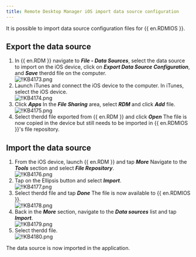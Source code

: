```yaml
---
title: Remote Desktop Manager iOS import data source configuration
---
```

It is possible to import data source configuration files for {{ en.RDMIOS }}.

## Export the data source

1. In {{ en.RDM }} navigate to ***File - Data Sources***, select the data source to import on the iOS device, click on ***Export Data Source Configuration***, and ***Save*** therdd file on the computer.  
![!!KB4173.png](https://webdevolutions.azureedge.net/docs/en/kb/KB4173.png)
1. Launch iTunes and connect the iOS device to the computer. In iTunes, select the iOS device.  
![!!KB4174.png](https://webdevolutions.azureedge.net/docs/en/kb/KB4174.png)
1. Click ***Apps*** In the ***File Sharing*** area, select ***RDM*** and click ***Add*** file.  
![!!KB4175.png](https://webdevolutions.azureedge.net/docs/en/kb/KB4175.png)
1. Select therdd file exported from {{ en.RDM }} and click ***Open*** The file is now copied in the device but still needs to be imported in {{ en.RDMIOS }}'s file repository.

## Import the data source

1. From the iOS device, launch {{ en.RDM }} and tap ***More*** Navigate to the ***Tools*** section and select ***File Repository***.  
![!!KB4176.png](https://webdevolutions.azureedge.net/docs/en/kb/KB4176.png)
1. Tap on the Ellipsis button and select ***Import***.  
![!!KB4177.png](https://webdevolutions.azureedge.net/docs/en/kb/KB4177.png)
1. Select therdd file and tap ***Done*** The file is now available to {{ en.RDMIOS }}.  
![!!KB4178.png](https://webdevolutions.azureedge.net/docs/en/kb/KB4178.png)
1. Back in the ***More*** section, navigate to the ***Data sources*** list and tap ***Import***.  
![!!KB4179.png](https://webdevolutions.azureedge.net/docs/en/kb/KB4179.png)
1. Select therdd file.  
![!!KB4180.png](https://webdevolutions.azureedge.net/docs/en/kb/KB4180.png)  

The data source is now imported in the application.
